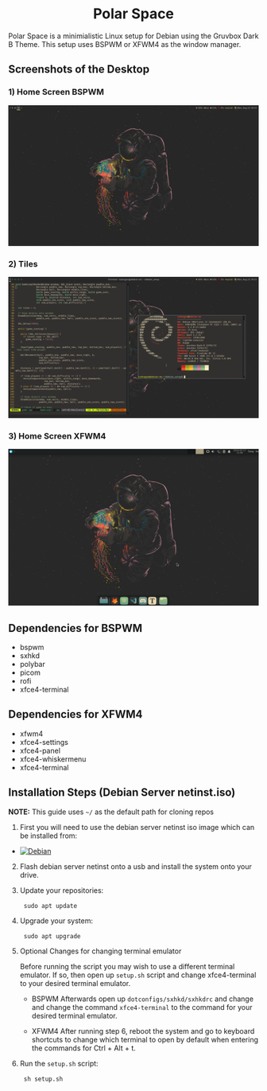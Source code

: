 <h1 align="center">Polar Space</h1>

Polar Space is a minimialistic Linux setup for Debian using the Gruvbox Dark B Theme. This setup uses BSPWM or XFWM4 as the window manager.

## Screenshots of the Desktop
### 1) Home Screen BSPWM
![desktop image](./images/desktop-bspwm.png)

### 2) Tiles
![tiles image](./images/tiles-bspwm.png)

### 3) Home Screen XFWM4
![desktop image](./images/desktop-xfwm4.png)

## Dependencies for BSPWM
- bspwm
- sxhkd
- polybar
- picom
- rofi
- xfce4-terminal

## Dependencies for XFWM4
- xfwm4
- xfce4-settings
- xfce4-panel
- xfce4-whiskermenu
- xfce4-terminal

## Installation Steps (Debian Server netinst.iso)
**NOTE:** This guide uses ``~/`` as the default path for cloning repos

1. First you will need to use the debian server netinst iso image which can be installed from:

* [![Debian][debian]][Debian-url]

2. Flash debian server netinst onto a usb and install the system onto your drive.
3. Update your repositories:

		sudo apt update
4. Upgrade your system:

		sudo apt upgrade
5. Optional Changes for changing terminal emulator

	Before running the script you may wish to use a different terminal emulator. If so, then open up ``setup.sh`` script and change xfce4-terminal to your desired terminal emulator.

	- BSPWM
		Afterwards open up ``dotconfigs/sxhkd/sxhkdrc`` and change and change the command ``xfce4-terminal`` to the command for your desired terminal emulator.
	
	- XFWM4
		After running step 6, reboot the system and go to keyboard shortcuts to change which terminal to open by default when entering the commands for Ctrl + Alt + t.
6. Run the ``setup.sh`` script:

		sh setup.sh

[debian]: https://img.shields.io/badge/Debian-FFFFFF?style=for-the-badge&logo=debian&logoColor=red
[Debian-url]: https://www.debian.org/
